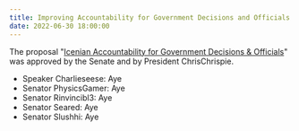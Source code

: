 ```yaml
---
title: Improving Accountability for Government Decisions and Officials
date: 2022-06-30 18:00:00
---
```


The proposal "[Icenian Accountability for Government Decisions & Officials](https://docs.google.com/document/d/14jtfjOcfyRnBP9R1q0Y5TqMoRoztlIOz/mobilebasic)" was approved by the Senate and by President ChrisChrispie.
<!--more-->

- Speaker Charlieseese: Aye
- Senator PhysicsGamer: Aye
- Senator Rinvincibl3: Aye
- Senator Seared: Aye
- Senator Slushhi: Aye
